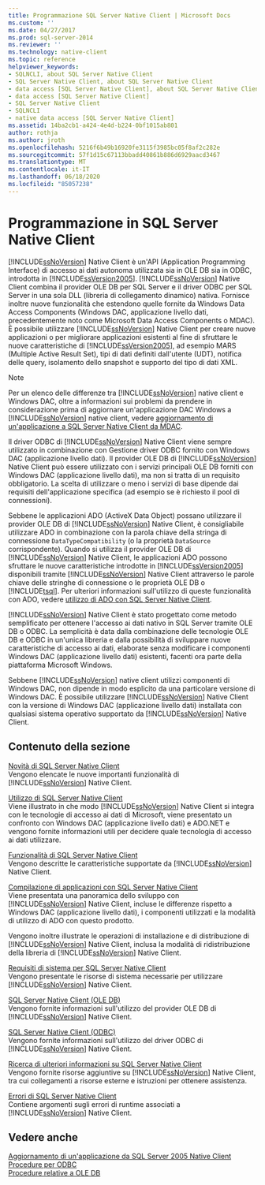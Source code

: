 ```yaml
---
title: Programmazione SQL Server Native Client | Microsoft Docs
ms.custom: ''
ms.date: 04/27/2017
ms.prod: sql-server-2014
ms.reviewer: ''
ms.technology: native-client
ms.topic: reference
helpviewer_keywords:
- SQLNCLI, about SQL Server Native Client
- SQL Server Native Client, about SQL Server Native Client
- data access [SQL Server Native Client], about SQL Server Native Client
- data access [SQL Server Native Client]
- SQL Server Native Client
- SQLNCLI
- native data access [SQL Server Native Client]
ms.assetid: 14ba2cb1-a424-4e4d-b224-0bf1015ab801
author: rothja
ms.author: jroth
ms.openlocfilehash: 5216f6b49b16920fe3115f3985bc05f8af2c282e
ms.sourcegitcommit: 57f1d15c67113bbadd40861b886d6929aacd3467
ms.translationtype: MT
ms.contentlocale: it-IT
ms.lasthandoff: 06/18/2020
ms.locfileid: "85057238"
---
```

# <a name="sql-server-native-client-programming"></a>Programmazione in SQL Server Native Client
  [!INCLUDE[ssNoVersion](../../includes/ssnoversion-md.md)] Native Client è un'API (Application Programming Interface) di accesso ai dati autonoma utilizzata sia in OLE DB sia in ODBC, introdotta in [!INCLUDE[ssVersion2005](../../includes/ssversion2005-md.md)]. [!INCLUDE[ssNoVersion](../../includes/ssnoversion-md.md)] Native Client combina il provider OLE DB per SQL Server e il driver ODBC per SQL Server in una sola DLL (libreria di collegamento dinamico) nativa. Fornisce inoltre nuove funzionalità che estendono quelle fornite da Windows Data Access Components (Windows DAC, applicazione livello dati, precedentemente noto come Microsoft Data Access Components o MDAC). È possibile utilizzare [!INCLUDE[ssNoVersion](../../includes/ssnoversion-md.md)] Native Client per creare nuove applicazioni o per migliorare applicazioni esistenti al fine di sfruttare le nuove caratteristiche di [!INCLUDE[ssVersion2005](../../includes/ssversion2005-md.md)], ad esempio MARS (Multiple Active Result Set), tipi di dati definiti dall'utente (UDT), notifica delle query, isolamento dello snapshot e supporto del tipo di dati XML.  
  
> [!NOTE]  
>  Per un elenco delle differenze tra [!INCLUDE[ssNoVersion](../../includes/ssnoversion-md.md)] native client e Windows DAC, oltre a informazioni sui problemi da prendere in considerazione prima di aggiornare un'applicazione DAC Windows a [!INCLUDE[ssNoVersion](../../includes/ssnoversion-md.md)] native client, vedere [aggiornamento di un'applicazione a SQL Server Native Client da MDAC](applications/updating-an-application-to-sql-server-native-client-from-mdac.md).  
  
 Il driver ODBC di [!INCLUDE[ssNoVersion](../../includes/ssnoversion-md.md)] Native Client viene sempre utilizzato in combinazione con Gestione driver ODBC fornito con Windows DAC (applicazione livello dati). Il provider OLE DB di [!INCLUDE[ssNoVersion](../../includes/ssnoversion-md.md)] Native Client può essere utilizzato con i servizi principali OLE DB forniti con Windows DAC (applicazione livello dati), ma non si tratta di un requisito obbligatorio. La scelta di utilizzare o meno i servizi di base dipende dai requisiti dell'applicazione specifica (ad esempio se è richiesto il pool di connessioni).  
  
 Sebbene le applicazioni ADO (ActiveX Data Object) possano utilizzare il provider OLE DB di [!INCLUDE[ssNoVersion](../../includes/ssnoversion-md.md)] Native Client, è consigliabile utilizzare ADO in combinazione con la parola chiave della stringa di connessione `DataTypeCompatibility` (o la proprietà `DataSource` corrispondente). Quando si utilizza il provider OLE DB di [!INCLUDE[ssNoVersion](../../includes/ssnoversion-md.md)] Native Client, le applicazioni ADO possono sfruttare le nuove caratteristiche introdotte in [!INCLUDE[ssVersion2005](../../includes/ssversion2005-md.md)] disponibili tramite [!INCLUDE[ssNoVersion](../../includes/ssnoversion-md.md)] Native Client attraverso le parole chiave delle stringhe di connessione o le proprietà OLE DB o [!INCLUDE[tsql](../../includes/tsql-md.md)]. Per ulteriori informazioni sull'utilizzo di queste funzionalità con ADO, vedere [utilizzo di ADO con SQL Server Native Client](applications/using-ado-with-sql-server-native-client.md).  
  
 [!INCLUDE[ssNoVersion](../../includes/ssnoversion-md.md)] Native Client è stato progettato come metodo semplificato per ottenere l'accesso ai dati nativo in SQL Server tramite OLE DB o ODBC. La semplicità è data dalla combinazione delle tecnologie OLE DB e ODBC in un'unica libreria e dalla possibilità di sviluppare nuove caratteristiche di accesso ai dati, elaborate senza modificare i componenti Windows DAC (applicazione livello dati) esistenti, facenti ora parte della piattaforma Microsoft Windows.  
  
 Sebbene [!INCLUDE[ssNoVersion](../../includes/ssnoversion-md.md)] native client utilizzi componenti di Windows DAC, non dipende in modo esplicito da una particolare versione di Windows DAC. È possibile utilizzare [!INCLUDE[ssNoVersion](../../includes/ssnoversion-md.md)] Native Client con la versione di Windows DAC (applicazione livello dati) installata con qualsiasi sistema operativo supportato da [!INCLUDE[ssNoVersion](../../includes/ssnoversion-md.md)] Native Client.  
  
## <a name="in-this-section"></a>Contenuto della sezione  
 [Novità di SQL Server Native Client](sql-server-native-client.md)  
 Vengono elencate le nuove importanti funzionalità di [!INCLUDE[ssNoVersion](../../includes/ssnoversion-md.md)] Native Client.  
  
 [Utilizzo di SQL Server Native Client](when-to-use-sql-server-native-client.md)  
 Viene illustrato in che modo [!INCLUDE[ssNoVersion](../../includes/ssnoversion-md.md)] Native Client si integra con le tecnologie di accesso ai dati di Microsoft, viene presentato un confronto con Windows DAC (applicazione livello dati) e ADO.NET e vengono fornite informazioni utili per decidere quale tecnologia di accesso ai dati utilizzare.  
  
 [Funzionalità di SQL Server Native Client](features/sql-server-native-client-features.md)  
 Vengono descritte le caratteristiche supportate da [!INCLUDE[ssNoVersion](../../includes/ssnoversion-md.md)] Native Client.  
  
 [Compilazione di applicazioni con SQL Server Native Client](applications/building-applications-with-sql-server-native-client.md)  
 Viene presentata una panoramica dello sviluppo con [!INCLUDE[ssNoVersion](../../includes/ssnoversion-md.md)] Native Client, incluse le differenze rispetto a Windows DAC (applicazione livello dati), i componenti utilizzati e la modalità di utilizzo di ADO con questo prodotto.  
  
 Vengono inoltre illustrate le operazioni di installazione e di distribuzione di [!INCLUDE[ssNoVersion](../../includes/ssnoversion-md.md)] Native Client, inclusa la modalità di ridistribuzione della libreria di [!INCLUDE[ssNoVersion](../../includes/ssnoversion-md.md)] Native Client.  
  
 [Requisiti di sistema per SQL Server Native Client](system-requirements-for-sql-server-native-client.md)  
 Vengono presentate le risorse di sistema necessarie per utilizzare [!INCLUDE[ssNoVersion](../../includes/ssnoversion-md.md)] Native Client.  
  
 [SQL Server Native Client &#40;OLE DB&#41;](ole-db/sql-server-native-client-ole-db.md)  
 Vengono fornite informazioni sull'utilizzo del provider OLE DB di [!INCLUDE[ssNoVersion](../../includes/ssnoversion-md.md)] Native Client.  
  
 [SQL Server Native Client &#40;ODBC&#41;](odbc/sql-server-native-client-odbc.md)  
 Vengono fornite informazioni sull'utilizzo del driver ODBC di [!INCLUDE[ssNoVersion](../../includes/ssnoversion-md.md)] Native Client.  
  
 [Ricerca di ulteriori informazioni su SQL Server Native Client](finding-more-sql-server-native-client-information.md)  
 Vengono fornite risorse aggiuntive su [!INCLUDE[ssNoVersion](../../includes/ssnoversion-md.md)] Native Client, tra cui collegamenti a risorse esterne e istruzioni per ottenere assistenza.  
  
 [Errori di SQL Server Native Client](../native-client-ole-db-errors/errors.md)  
 Contiene argomenti sugli errori di runtime associati a [!INCLUDE[ssNoVersion](../../includes/ssnoversion-md.md)] Native Client.  
  
## <a name="see-also"></a>Vedere anche  
 [Aggiornamento di un'applicazione da SQL Server 2005 Native Client](applications/updating-an-application-from-sql-server-2005-native-client.md)   
 [Procedure per ODBC](../native-client-odbc-how-to/odbc-how-to-topics.md)   
 [Procedure relative a OLE DB](../native-client-ole-db-how-to/ole-db-how-to-topics.md)  
  
  
